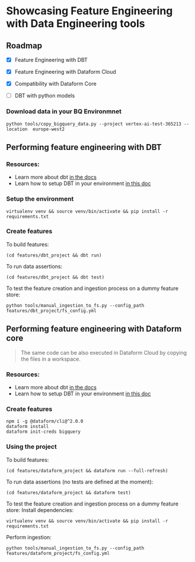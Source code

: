# Showcasing Feature Engineering with Data Engineering tools

## Roadmap
- [x] Feature Engineering with DBT
- [x] Feature Engineering with Dataform Cloud
- [x] Compatibility with Dataform Core
- [ ] DBT with python models


### Download data in your BQ Environmnet
```commandline
python tools/copy_bigquery_data.py --project vertex-ai-test-365213 --location  europe-west2   
```

## Performing feature engineering with DBT
### Resources:
- Learn more about dbt [in the docs](https://docs.getdbt.com/docs/introduction)
- Learn how to setup DBT in your environment [in this doc](https://docs.getdbt.com/reference/warehouse-setups/bigquery-setup)

### Setup the environment
```commandline
virtualenv venv && source venv/bin/activate && pip install -r requirements.txt
```

### Create features

To build features:
```commandline
(cd features/dbt_project && dbt run)
```
To run data assertions:
```commandline
(cd features/dbt_project && dbt test)
```

To test the feature creation and ingestion process on a dummy feature store:
```commandline
python tools/manual_ingestion_to_fs.py --config_path features/dbt_project/fs_config.yml
```

## Performing feature engineering with Dataform core

> The same code can be also executed in Dataform Cloud by copying the files in a workspace. 

### Resources:
- Learn more about dbt [in the docs](https://docs.getdbt.com/docs/introduction)
- Learn how to setup DBT in your environment [in this doc](https://docs.getdbt.com/reference/warehouse-setups/bigquery-setup)

### Create features
```commandline
npm i -g @dataform/cli@^2.0.0 
dataform install
dataform init-creds bigquery
```

### Using the project

To build features:
```commandline
(cd features/dataform_project && dataform run --full-refresh)
```
To run data assertions (no tests are defined at the moment):
```commandline
(cd features/dataform_project && dataform test)
```

To test the feature creation and ingestion process on a dummy feature store:
Install dependencies:
```commandline
virtualenv venv && source venv/bin/activate && pip install -r requirements.txt
```
Perform ingestion:
```commandline
python tools/manual_ingestion_to_fs.py --config_path features/dataform_project/fs_config.yml
```

